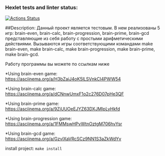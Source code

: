 ### Hexlet tests and linter status:
[![Actions Status](https://github.com/UginVirgin/python-project-49/actions/workflows/hexlet-check.yml/badge.svg)](https://github.com/UginVirgin/python-project-49/actions)

##Description:
Данный проект является тестовым. В нем реализованы 5 игр: brain-even, brain-calc, brain-progression, brain-prime, brain-gcd представляющие из себя работу с простыми арифметическими действиями. Вызываются игры соответствующими командами make brain-even, make brain-calc, make brain-progression, make brain-prime, make brain-gcd. 

Работу программы вы можете по ссылкам ниже

*Using brain-even game:
https://asciinema.org/a/H3bZaiJ4oK5lLSVnkCI4PWW54

*Using brain-calc game:
https://asciinema.org/a/dCNnwUmxF1o2c276D07pHe3QF

*Using brain-prime game:
https://asciinema.org/a/9ZjUUOeEJYZ63DXJMIpLyHkfd

*Using brain-progression game:
https://asciinema.org/a/1FMMswHPvWtnOztgM706hvYsr

*Using brain-gcd game:
https://asciinema.org/a/GzvlXaVRcSCz9NN1S3aZkWdYv


install project:
`make install`